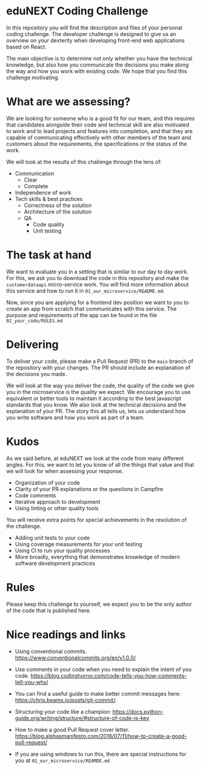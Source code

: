 # eduNEXT Coding Challenge

In this repository you will find the description and files of your personal coding challenge.
The developer challenge is designed to give us an overview on your dexterity when developing front-end web applications based on React.

The main objective is to determine not only whether you have the technical knowledge, but also how you communicate the decisions you make along the way and how you work with existing code. We hope that you find this challenge motivating.


# What are we assessing?

We are looking for someone who is a good fit for our team, and this requires that candidates alongside their code and technical skill are also motivated to work and to lead projects and features into completion, and that they are capable of communicating effectively with other members of the team and customers about the requirements, the specifications or the status of the work.

We will look at the results of this challenge through the lens of:

- Communication
    + Clear
    + Complete
- Independence of work
- Tech skills & best practices
    + Correctness of the solution
    + Architecture of the solution
    + QA
        * Code quality
        * Unit testing


# The task at hand

We want to evaluate you in a setting that is similar to our day to day work. For this, we ask you to download the code in this repository and make the `customerdataapi` micro-service work. You will find more information about this service and how to run it in `01_our_microservice/README.md`.

Now, since you are applying for a frontend dev position we want to you to create an app from scratch that communicates with this service. The purpose and requirements of the app can be found in the file `02_your_code/RULES.md`


# Delivering

To deliver your code, please make a Pull Request (PR) to the `main` branch of the repository with your changes. The PR should include an explanation of the decisions you made. 

We will look at the way you deliver the code, the quality of the code we give you in the microservice is the quality we expect. We encourage you to use equivalent or better tools to maintain it according to the best javascript standards that you know. We also look at the technical decisions and the explanation of your PR. The story this all tells us, lets us understand how you write software and how you work as part of a team.


# Kudos

As we said before, at eduNEXT we look at the code from many different angles. For this, we want to let you know of all the things that value and that we will look for when assessing your response.

* Organization of your code
* Clarity of your PR explanations or the questions in Campfire
* Code comments
* Iterative approach to development
* Using linting or other quality tools

You will receive extra points for special achievements in the resolution of the challenge.

* Adding unit tests to your code
* Using coverage measurements for your unit testing
* Using CI to run your quality processes
* More broadly, everything that demonstrates knowledge of modern software development practices

# Rules

Please keep this challenge to yourself, we expect you to be the only author of the code that is published here.


# Nice readings and links


* Using conventional commits. https://www.conventionalcommits.org/en/v1.0.0/

* Use comments in your code when you need to explain the intent of you code.
https://blog.codinghorror.com/code-tells-you-how-comments-tell-you-why/

* You can find a useful guide to make better commit messages here: https://chris.beams.io/posts/git-commit/.

* Structuring your code like a champion: https://docs.python-guide.org/writing/structure/#structure-of-code-is-key

* How to make a good Pull Request cover letter. https://blog.alphasmanifesto.com/2016/07/11/how-to-create-a-good-pull-request/

* If you are using windows to run this, there are special instructions for you at `01_our_microservice/REAMDE.md`
